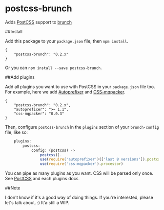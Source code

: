 postcss-brunch
==============

Adds [PostCSS](https://github.com/ai/postcss) support to [brunch](https://github.com/brunch/brunch)


##Install

Add this package to your `package.json` file, then `npm install`.

	{
		"postcss-brunch": "0.2.x"
	}

Or you can `npm install --save postcss-brunch`.

##Add plugins

Add all plugins you want to use with PostCSS in your `package.json` file too. For example, here we add [Autoprefixer](https://github.com/ai/autoprefixer) and [CSS-mqpacker](https://github.com/hail2u/node-css-mqpacker).

	{
		"postcss-brunch": "0.2.x",
		"autoprefixer": ">= 1.1",
		"css-mqpacker": "0.0.3"
	}

Then, configure `postcss-brunch` in the `plugins` section of your `brunch-config` file, like so:

```javascript
	plugins:
		postcss:
			config: (postcss) ->
				postcss().
				use(require('autoprefixer')(['last 8 versions']).postcss).
				use(require('css-mqpacker').processor)
```

You can pipe as many plugins as you want. CSS will be parsed only once. See [PostCSS](https://github.com/ai/postcss) and each plugins docs.

##Note

I don't know if it's a good way of doing things. If you're interested, please let's talk about. :) It'a still a WIP.
